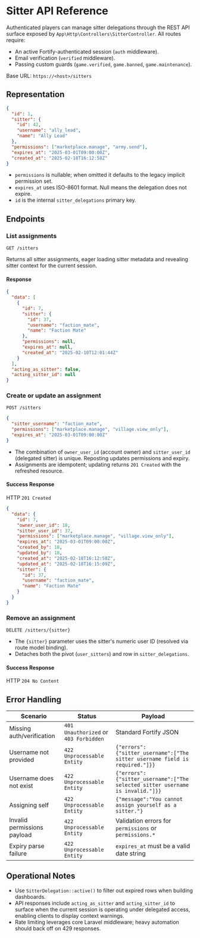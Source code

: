# Sitter API Reference

Authenticated players can manage sitter delegations through the REST API surface exposed by `App\Http\Controllers\SitterController`. All routes require:

- An active Fortify-authenticated session (`auth` middleware).
- Email verification (`verified` middleware).
- Passing custom guards (`game.verified`, `game.banned`, `game.maintenance`).

Base URL: `https://<host>/sitters`

## Representation

```json
{
  "id": 1,
  "sitter": {
    "id": 42,
    "username": "ally_lead",
    "name": "Ally Lead"
  },
  "permissions": ["marketplace.manage", "army.send"],
  "expires_at": "2025-03-01T09:00:00Z",
  "created_at": "2025-02-18T16:12:58Z"
}
```

- `permissions` is nullable; when omitted it defaults to the legacy implicit permission set.
- `expires_at` uses ISO-8601 format. Null means the delegation does not expire.
- `id` is the internal `sitter_delegations` primary key.

## Endpoints

### List assignments

`GET /sitters`

Returns all sitter assignments, eager loading sitter metadata and revealing sitter context for the current session.

#### Response

```json
{
  "data": [
    {
      "id": 7,
      "sitter": {
        "id": 37,
        "username": "faction_mate",
        "name": "Faction Mate"
      },
      "permissions": null,
      "expires_at": null,
      "created_at": "2025-02-10T12:01:44Z"
    }
  ],
  "acting_as_sitter": false,
  "acting_sitter_id": null
}
```

### Create or update an assignment

`POST /sitters`

```json
{
  "sitter_username": "faction_mate",
  "permissions": ["marketplace.manage", "village.view_only"],
  "expires_at": "2025-03-01T09:00:00Z"
}
```

- The combination of `owner_user_id` (account owner) and `sitter_user_id` (delegated sitter) is unique. Reposting updates permissions and expiry.
- Assignments are idempotent; updating returns `201 Created` with the refreshed resource.

#### Success Response

HTTP `201 Created`

```json
{
  "data": {
    "id": 7,
    "owner_user_id": 18,
    "sitter_user_id": 37,
    "permissions": ["marketplace.manage", "village.view_only"],
    "expires_at": "2025-03-01T09:00:00Z",
    "created_by": 18,
    "updated_by": 18,
    "created_at": "2025-02-18T16:12:58Z",
    "updated_at": "2025-02-18T16:15:09Z",
    "sitter": {
      "id": 37,
      "username": "faction_mate",
      "name": "Faction Mate"
    }
  }
}
```

### Remove an assignment

`DELETE /sitters/{sitter}`

- The `{sitter}` parameter uses the sitter's numeric user ID (resolved via route model binding).
- Detaches both the pivot (`user_sitters`) and row in `sitter_delegations`.

#### Success Response

HTTP `204 No Content`

## Error Handling

| Scenario | Status | Payload |
|----------|--------|---------|
| Missing auth/verification | `401 Unauthorized` or `403 Forbidden` | Standard Fortify JSON |
| Username not provided | `422 Unprocessable Entity` | `{"errors":{"sitter_username":["The sitter username field is required."]}}` |
| Username does not exist | `422 Unprocessable Entity` | `{"errors":{"sitter_username":["The selected sitter username is invalid."]}}` |
| Assigning self | `422 Unprocessable Entity` | `{"message":"You cannot assign yourself as a sitter."}` |
| Invalid permissions payload | `422 Unprocessable Entity` | Validation errors for `permissions` or `permissions.*` |
| Expiry parse failure | `422 Unprocessable Entity` | `expires_at` must be a valid date string |

## Operational Notes

- Use `SitterDelegation::active()` to filter out expired rows when building dashboards.
- API responses include `acting_as_sitter` and `acting_sitter_id` to surface when the current session is operating under delegated access, enabling clients to display context warnings.
- Rate limiting leverages core Laravel middleware; heavy automation should back off on 429 responses.
